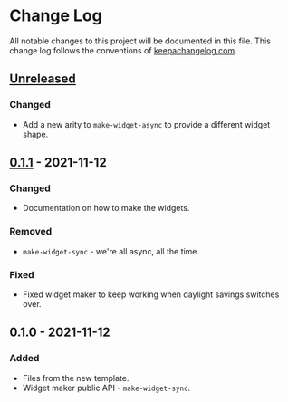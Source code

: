 # Change Log
All notable changes to this project will be documented in this file. This change log follows the conventions of [keepachangelog.com](http://keepachangelog.com/).

## [Unreleased]
### Changed
- Add a new arity to `make-widget-async` to provide a different widget shape.

## [0.1.1] - 2021-11-12
### Changed
- Documentation on how to make the widgets.

### Removed
- `make-widget-sync` - we're all async, all the time.

### Fixed
- Fixed widget maker to keep working when daylight savings switches over.

## 0.1.0 - 2021-11-12
### Added
- Files from the new template.
- Widget maker public API - `make-widget-sync`.

[Unreleased]: https://github.com/your-name/skyline/compare/0.1.1...HEAD
[0.1.1]: https://github.com/your-name/skyline/compare/0.1.0...0.1.1
